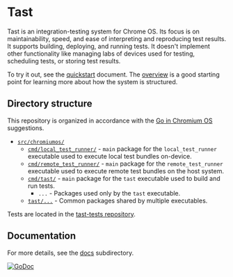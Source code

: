 # Tast

Tast is an integration-testing system for Chrome OS. Its focus is on
maintainability, speed, and ease of interpreting and reproducing test results.
It supports building, deploying, and running tests. It doesn't implement other
functionality like managing labs of devices used for testing, scheduling tests,
or storing test results.

To try it out, see the [quickstart] document. The [overview] is a good starting
point for learning more about how the system is structured.

## Directory structure

This repository is organized in accordance with the [Go in Chromium OS]
suggestions.

*   [`src/chromiumos/`](src/chromiumos/)
    *   [`cmd/local_test_runner/`](src/chromiumos/cmd/local_test_runner) -
        `main` package for the `local_test_runner` executable used to execute
        local test bundles on-device.
    *   [`cmd/remote_test_runner/`](src/chromiumos/cmd/remote_test_runner) -
        `main` package for the `remote_test_runner` executable used to execute
        remote test bundles on the host system.
    *   [`cmd/tast/`](src/chromiumos/cmd/tast/) - `main` package for the `tast`
        executable used to build and run tests.
        *   `...` - Packages used only by the `tast` executable.
    *   [`tast/...`](src/chromiumos/tast/) - Common packages shared by multiple
        executables.

Tests are located in the [tast-tests repository].

## Documentation

For more details, see the [docs](docs/) subdirectory.

[![GoDoc](https://godoc.org/chromium.googlesource.com/chromiumos/platform/tast.git/src?status.svg)](https://godoc.org/chromium.googlesource.com/chromiumos/platform/tast.git/src)

[quickstart]: docs/quickstart.md
[overview]: docs/overview.md
[Go in Chromium OS]: http://www.chromium.org/chromium-os/developer-guide/go-in-chromium-os
[tast-tests repository]: https://chromium.googlesource.com/chromiumos/platform/tast-tests/
